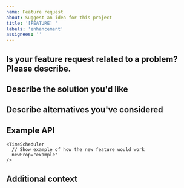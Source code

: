 ```yaml
---
name: Feature request
about: Suggest an idea for this project
title: '[FEATURE] '
labels: 'enhancement'
assignees: ''
---
```


## Is your feature request related to a problem? Please describe.
<!-- A clear and concise description of what the problem is. Ex. I'm always frustrated when [...] -->

## Describe the solution you'd like
<!-- A clear and concise description of what you want to happen -->

## Describe alternatives you've considered
<!-- A clear and concise description of any alternative solutions or features you've considered -->

## Example API
<!-- If applicable, show how you'd like to use this feature -->
```tsx
<TimeScheduler
  // Show example of how the new feature would work
  newProp="example"
/>
```

## Additional context
<!-- Add any other context, mockups, or screenshots about the feature request here -->